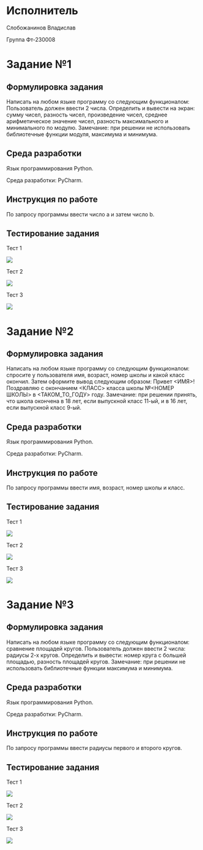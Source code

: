 # Исполнитель

Слобожанинов Владислав

Группа Фт-230008

# Задание №1

## Формулировка задания

Написать на любом языке программу со следующим функционалом: Пользователь должен ввести 2 числа. Определить и вывести на экран: cумму чисел, разность чисел, произведение чисел, среднее арифметическое значение чисел, разность максимального и минимального по модулю.
Замечание: при решении не использовать библиотечные функции модуля, максимума и минимума.

## Среда разработки

Язык программирования Python.

Среда разработки: PyCharm.

## Инструкция по работе

По запросу программы ввести число a и затем число b.

## Тестирование задания

Тест 1

![](11.png)

Тест 2

![](12.png)

Тест 3

![](13.png)

# Задание №2

## Формулировка задания

Написать на любом языке программу со следующим функционалом: спросите у пользователя имя, возраст, номер школы и какой класс окончил. Затем оформите вывод следующим образом: Привет <ИМЯ>!
Поздравляю с окончанием <КЛАСС> класса школы №<НОМЕР ШКОЛЫ> в <ТАКОМ_ТО_ГОДУ> году. Замечание: при решении принять, что школа окончена в 18 лет, если выпускной класс 11-ый, и в 16 лет, если выпускной класс 9-ый.

## Среда разработки

Язык программирования Python.

Среда разработки: PyCharm.

## Инструкция по работе

По запросу программы ввести имя, возраст, номер школы и класс.

## Тестирование задания

Тест 1

![](21.png)

Тест 2

![](22.png)

Тест 3

![](23.png)

# Задание №3

## Формулировка задания

Написать на любом языке программу со следующим функционалом: сравнение площадей кругов. Пользователь должен ввести 2 числа: радиусы 2-х кругов. Определить и вывести: номер круга с большей площадью, разность площадей кругов. Замечание: при решении не использовать библиотечные функции максимума и минимума.

## Среда разработки

Язык программирования Python.

Среда разработки: PyCharm.

## Инструкция по работе

По запросу программы ввести радиусы первого и второго кругов.

## Тестирование задания

Тест 1

![](31.png)

Тест 2

![](32.png)

Тест 3

![](33.png)
